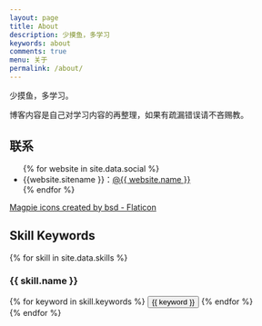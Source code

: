 ```yaml
---
layout: page
title: About
description: 少摸鱼，多学习
keywords: about
comments: true
menu: 关于
permalink: /about/
---
```




少摸鱼，多学习。

博客内容是自己对学习内容的再整理，如果有疏漏错误请不吝赐教。

## 联系

<ul>
{% for website in site.data.social %}
<li>{{website.sitename }}：<a href="{{ website.url }}" target="_blank">@{{ website.name }}</a></li>
{% endfor %}
</ul>
<a href="https://www.flaticon.com/free-icons/magpie" title="magpie icons">Magpie icons created by bsd - Flaticon</a>

## Skill Keywords

{% for skill in site.data.skills %}
### {{ skill.name }}
<div class="btn-inline">
{% for keyword in skill.keywords %}
<button class="btn btn-outline" type="button">{{ keyword }}</button>
{% endfor %}
</div>
{% endfor %}
